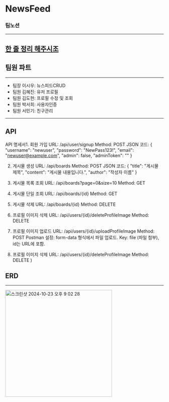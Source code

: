 # NewsFeed
### 팀노션
---
[한 줄 정리 해주시조](https://www.notion.so/teamsparta/1232dc3ef51481808460cf50e30e40d9)
---
## 팀원 파트
---
* 팀장 이시우: 뉴스피드CRUD
* 팀원 김혜진: 유저 프로필
* 팀원 김도현: 프로필 수정 및 조회
* 팀원 박서희: 사용자인증
* 팀원 서민기: 친구관리
---
## API
API 명세서1. 회원 가입
URL: /api/user/signup
Method: POST
JSON 코드:
{
  "username": "newuser",
  "password": "NewPass123!",
  "email": "newuser@example.com",
  "admin": false,
  "adminToken": ""
}

2. 게시물 생성
URL: /api/boards
Method: POST
JSON 코드:
{
  "title": "게시물 제목",
  "content": "게시물 내용입니다.",
  "author": "작성자 이름"
}

3. 게시물 목록 조회
URL: /api/boards?page=0&size=10
Method: GET

4. 게시물 단일 조회
URL: /api/boards/{id}
Method: GET

5. 게시물 삭제
URL: /api/boards/{id}
Method: DELETE

6. 프로필 이미지 삭제
URL: /api/users/{id}/deleteProfileImage
Method: DELETE

7. 프로필 이미지 업로드
URL: /api/users/{id}/uploadProfileImage
Method: POST
Postman 설정:
form-data 형식에서 파일 업로드.
Key: file (파일 첨부), id는 URL에 포함.

8. 프로필 이미지 삭제
URL: /api/users/{id}/deleteProfileImage
Method: DELETE
)

## ERD
---
<img width="339" alt="스크린샷 2024-10-23 오후 9 02 28" src="https://github.com/user-attachments/assets/63700307-ca9c-444d-abf4-7677945b452f">
